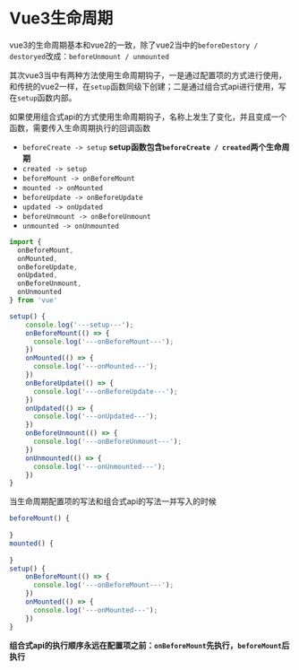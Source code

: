 # Vue3生命周期

vue3的生命周期基本和vue2的一致，除了vue2当中的`beforeDestory / destoryed`改成：`beforeUnmount / unmounted`

其次vue3当中有两种方法使用生命周期钩子，一是通过配置项的方式进行使用，和传统的vue2一样，在`setup`函数同级下创建；二是通过组合式api进行使用，写在`setup`函数内部。

如果使用组合式api的方式使用生命周期钩子，名称上发生了变化，并且变成一个函数，需要传入生命周期执行的回调函数

* `beforeCreate -> setup`  **setup函数包含`beforeCreate / created`两个生命周期**
* `created -> setup`
* `beforeMount -> onBeforeMount`
* `mounted -> onMounted`
* `beforeUpdate -> onBeforeUpdate`
* `updated -> onUpdated`
* `beforeUnmount -> onBeforeUnmount`
* `unmounted -> onUnmounted`

```js
import {
  onBeforeMount,
  onMounted,
  onBeforeUpdate,
  onUpdated,
  onBeforeUnmount,
  onUnmounted
} from 'vue'

setup() {
    console.log('---setup---');
    onBeforeMount(() => {
      console.log('---onBeforeMount---');
    })
    onMounted(() => {
      console.log('---onMounted---');
    })
    onBeforeUpdate(() => {
      console.log('---onBeforeUpdate---');
    })
    onUpdated(() => {
      console.log('---onUpdated---');
    })
    onBeforeUnmount(() => {
      console.log('---onBeforeUnmount---');
    })
    onUnmounted(() => {
      console.log('---onUnmounted---');
    })
}
```

当生命周期配置项的写法和组合式api的写法一并写入的时候

```js
beforeMount() {
    
}
mounted() {
    
}
setup() {
	onBeforeMount(() => {
      console.log('---onBeforeMount---');
    })
    onMounted(() => {
      console.log('---onMounted---');
    })
}
```

**组合式api的执行顺序永远在配置项之前：`onBeforeMount`先执行，`beforeMount`后执行**